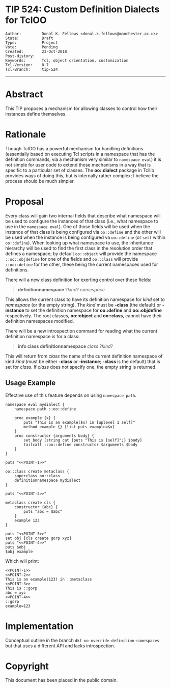 # TIP 524: Custom Definition Dialects for TclOO
	Author:         Donal K. Fellows <donal.k.fellows@manchester.ac.uk>
	State:          Draft
	Type:           Project
	Vote:           Pending
	Created:        23-Oct-2018
	Post-History:
	Keywords:       Tcl, object orientation, customization
	Tcl-Version:    8.7
	Tcl-Branch:     tip-524
-----

# Abstract

This TIP proposes a mechanism for allowing classes to control how their
instances define themselves.

# Rationale

Though TclOO has a powerful mechanism for handling definitions (essentially
based on executing Tcl scripts in a namespace that has the definition
commands, via a mechanism very similar to `namespace eval`) it is not simple
for user code to extend those mechanisms in a way that is specific to a
particular set of classes. The **oo::dialect** package in Tcllib provides ways
of doing this, but is internally rather complex; I believe the process should
be much simpler.

# Proposal

Every class will gain two internal fields that describe what namespace will be
used to configure the instances of that class (i.e., what namespace to use in
the `namespace eval`). One of those fields will be used when the instance of
that class is being configured via `oo::define` and the other will be used
when the instance is being configured va `oo::define` (or `self` within
`oo::define`). When looking up what namespace to use, the inheritance
hierarchy will be used to find the first class in the resolution order that
defines a namespace; by default `oo::object` will provide the namespace
`::oo::objdefine` for one of the fields and `oo::class` will provide
`::oo::define` for the other, these being the current namespaces used for
definitions.

There will a new class definition for exerting control over these fields:

 > **definitionnamespace** ?_kind_? _namespace_

This allows the current class to have its definition namespace for _kind_ set
to _namespace_ (or the empty string). The _kind_ must be **-class** (the
default) or **-instance** to set the definition namespace for **oo::define**
and **oo::objdefine** respectively. The root classes, **oo::object** and
**oo::class**, cannot have their definition namespaces modified.

There will be a new introspection command for reading what the current
definition namespace is for a class:

 > **info class definitionnamespace** _class_ ?_kind_?

This will return from _class_ the name of the current definition namespace of
kind _kind_ (must be either **-class** or **-instance**; **-class** is the
default) that is set for _class_. If _class_ does not specify one, the empty
string is returned.

## Usage Example

Effective use of this feature depends on using `namespace path`.

    namespace eval mydialect {
        namespace path ::oo::define

        proc example {x} {
            puts "This is an example($x) in [uplevel 1 self]"
            method example {} [list puts example=$x]
        }
        proc constructor {arguments body} {
            set body [string cat {puts "This is [self]";} $body]
            tailcall ::oo::define constructor $arguments $body
        }
    }

    puts "<<POINT-1>>"

    oo::class create metaclass {
        superclass oo::class
        definitionnamespace mydialect
    }

    puts "<<POINT-2>>"

    metaclass create cls {
        constructor {abc} {
            puts "abc = $abc"
        }
        example 123
    }

    puts "<<POINT-3>>"
    set obj [cls create gorp xyz]
    puts "<<POINT-4>>"
    puts $obj
    $obj example

Which will print:

    <<POINT-1>>
    <<POINT-2>>
    This is an example(123) in ::metaclass
    <<POINT-3>>
    This is ::gorp
    abc = xyz
    <<POINT-4>>
    ::gorp
    example=123

# Implementation

Conceptual outline in the branch `dkf-oo-override-definition-namespaces` but
that uses a different API and lacks introspection.

# Copyright

This document has been placed in the public domain.
